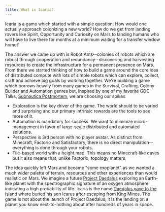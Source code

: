 ```yaml
---
title: What is Icaria?
---
```


Icaria is a game which started with a simple question. How would one actually approach colonizing a new world? How do we get
from landing rovers like Spirit, Opportunity and Curiosity on Mars to landing humans who will have to live there for months
at a minimum waiting for a transfer window home?

The answer we came up with is Robot Ants--colonies of robots which are robust through cooperation and redundancy--discovering and
harvesting resources to create the infrastructure for a permanent presence on Mars. From there we started thinking
of how to build a game around the core idea of distributed compute with lots of simple robots which can explore, collect, craft and achieve big goals by working together. We're building a game which borrows heavily from many games in the Survival, Crafting, Colony Builder and Automation
genres but, inspired by one of my favorite GDC Talks, [Subnautica Postmortem](https://www.youtube.com/watch?v=fkjY_R7zQsM),
we are choosing our spikes:

- Exploration is the key driver of the game. The world should to be varied and surprising and our primary intrinsic rewards are the tools to see more of it.
- Automation is mandatory for success. We want to minimize micro-management in favor of large-scale distributed and automated solutions.
- Perspective is 3rd person with no player avatar.  As distinct from Minecraft, Factorio and Satisfactory, there is no direct manipulation--everything is done through your robots.
- Tile-based world with a height map. This means no Minecraft-like caves but it also means that, unlike Factorio, topology matters.

The idea quickly left Mars and became "some exoplanet" as we wanted a much wider palette of terrain, resources and
other experiences than would realistic on Mars.  We imagine a future [Project Daedalus](https://en.wikipedia.org/wiki/Project_Daedalus) exploring an Earth-like planet
with the spectrographic signature of an oxygen atmosphere indicating a high probability of life.  Icaria is the name [Daedalus gave to the island](https://en.wikipedia.org/wiki/Daedalus)
where buried his son Icarus after escaping from King Minos. The game is not about the launch of Project Daedalus, it is the landing on a planet you know next-to-nothing about after hundreds
of years in space.
